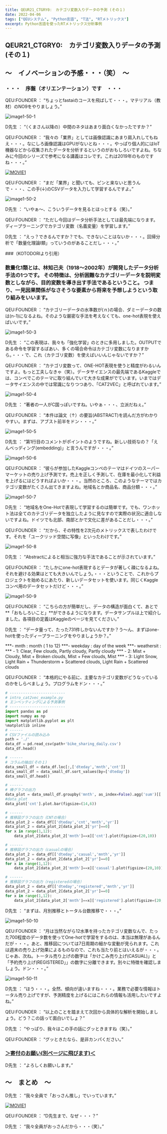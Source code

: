 ```yaml
---
title: QEUR21_CTGRY0:　カテゴリ変数入りデータの予測 (その１)
date: 2022-04-06
tags: ["QEUシステム", "Python言語", "T法", "RTメトリックス"]
excerpt: Python言語を使ったRTメトリックス分析事例
---
```


## QEUR21_CTGRY0:　カテゴリ変数入りデータの予測 (その１)

## ～　イノベーションの予感・・・（笑）　～

### ・・・　序盤（オリエンテーション）です　・・・

QEU:FOUNDER ： “ちょっとfastaiのコースを飛ばして・・・。マテリアル（教材）のNO9をやりましょう。”

![image1-50-1](/2022-04-07-QEUR21_CTGRY0/image1-50-1.jpg)

D先生 ： “（くまさん以降の）中間のネタはあまり面白くなかったですか？”

QEU:FOUNDER ： “我々の「業界」としては画像認識にあまり肩入れしてもねえ・・・。なにしろ画像認識はGPUがないとね・・・。やっぱり個人的にはIoT機器などから収集されたデータを分析するというのがおもしろいですよね。ちなみに今回のシリーズで参考になる講義はコレです。これは2019年のものですね・・・。”

[![MOVIE1](http://img.youtube.com/vi/qqt3aMPB81c/0.jpg)](http://www.youtube.com/watch?v=qqt3aMPB81c "Lesson 4: Deep Learning 2019 - NLP; Tabular data; Collaborative filtering; Embeddings")

QEU:FOUNDER ： “まだ「業界」と聞いても、ピンと来ないと思うんで・・・、この手(↓)のCSVデータを入力して学習するんですよ。”

![image1-50-2](/2022-04-07-QEUR21_CTGRY0/image1-50-2.jpg)

D先生 ： “いやぁ～、こういうデータを見るとほっとする（笑）。”

QEU:FOUNDER ： “ただし今回はデータ分析手法としては最先端になります。ディープラーニングでカテゴリ変数（名義変量）を学習します。”

D先生 ： “えっ？できるんですか？でも、できないことはないか・・・。回帰分析で「数量化理論Ⅰ類」っていうのがあることだし・・・。”

###（KOTODORIより引用）

### 数量化1類とは、林知己夫（1918～2002年）が開発したデータ分析手法の1つです。 その特徴は、分析困難なカテゴリーデータを説明変数としながら、目的変数を導き出す手法であるということ。 つまり、一見因果関係がなさそうな要素から将来を予想しようという取り組みをいいます。

QEU:FOUNDER ： “カテゴリーデータの水準数が(ｎ)の場合、ダミーデータの数は(n-1)になるよね。そのような厳密な手法を考えなくても、one-hot表現を使えばいいです。”

![image1-50-3](/2022-04-07-QEUR21_CTGRY0/image1-50-3.jpg)

D先生 ： “この表現は、我々も「強化学習」のときに多用しました。OUTPUTである命令を学習するばあい、多くの場合命令はカテゴリ変数になりますから。・・・で、これ（カテゴリ変数）を使えばいいんじゃないですか？”

QEU:FOUNDER ： “カテゴリ変数って、ONE-HOT表現を使うと精度がわるいんですよ。もっと工夫しなきゃ（笑）。データサイエンスの最先端であるKaggleでは、コンペでこのテーマに取り組んでいて大きな成果がでています。いまではデータサイエンスの中では常識になりつつあり、「CAT2VEC」と呼ばれています。”

![image1-50-4](/2022-04-07-QEUR21_CTGRY0/image1-50-4.jpg)

D先生 ： “著者の一人がC国っぽいですね。いやぁ・・・、立派だねぇ。”

QEU:FOUNDER ： “本件は論文（↑）の要旨(ABSTRACT)を読んだ方がわかりやすい。まずは、アブスト前半をドン・・・。”

![image1-50-5](/2022-04-07-QEUR21_CTGRY0/image1-50-5.jpg)

D先生 ： “第1行目のコメントがポイントのようですね。新しい技術なの？「えんべっディング(embedding)」と言うんですが・・・。”

![image1-50-6](/2022-04-07-QEUR21_CTGRY0/image1-50-6.jpg)

QEU:FOUNDER ： “彼らが参加したKaggleコンペのテーマはドイツのスーパーマーケットの売り上げ予測です。売上を正しく予測して、在庫を最小化して利益を上げるにはどうすればよいか・・・。当然のところ、このようなテーマではカテゴリ変数がたくさん出てきますよね。地域名とか商品名、商品分類・・・。”

![image1-50-7](/2022-04-07-QEUR21_CTGRY0/image1-50-7.jpg)

D先生 ： “地域名をOne-Hotで表現して学習するのは簡単です。でも、ワンホット法は全てのカテゴリデータを独立したように見なすので実際の状況に適合しないですよね。ドイツでも北部、南部とかで文化に差があることだし・・・。”

QEU:FOUNDER ： “だから、その特性を2次元のメトリックスで表したわけです。それを「ユークリッド空間に写像」といったわけです。”

![image1-50-8](/2022-04-07-QEUR21_CTGRY0/image1-50-8.jpg)

D先生 ： “Abstractによると相当に強力な手法であることが示されています。”

QEU:FOUNDER ： “たしかにone-hot表現するとデータが著しく疎になるよね。それを避ける効果はとても大きいんでしょう。・・・ということで、これからプロジェクトを始めるにあたり、新しいデータセットを使います。同じくKaggleコンペ用のデータセットだけど・・・。”

![image1-50-9](/2022-04-07-QEUR21_CTGRY0/image1-50-9.jpg)

QEU:FOUNDER ： “こちらの方が簡単だし、データの構造が面白くて、あとで**「おもしろいこと」**ができるようになります。データサンプルは上で紹介しました。各項目の定義はKaggleのページを見てください。”

D先生 ： “データ量って、たった731件しかないんですか？う～ん、まずはone-hotを使ったディープラーニングをやりましょうか？。”

***- mnth : month ( 1 to 12)
***- weekday : day of the week
***- weathersit : 
***    - 1: Clear, Few clouds, Partly cloudy, Partly cloudy
***    - 2: Mist + Cloudy, Mist + Broken clouds, Mist + Few clouds, Mist
***    - 3: Light Snow, Light Rain + Thunderstorm + Scattered clouds, Light Rain + Scattered clouds

QEU:FOUNDER ： “本格的にやる前に、主要なカテゴリ変数がどうなっているのかをしらべましょう。プログラムをドン・・・。”

```python
# -------------------------
# intro_cat2vec_example.py
# エンベッティングによる予測事例
# -------------------------
import pandas as pd
import numpy as np
import matplotlib.pyplot as plt
%matplotlib inline 
# ------
# CSVファイルの読み込み
path = './'
data_df = pd.read_csv(path+'bike_sharing_daily.csv')
data_df.head()

# ------
# コラムの抽出(その１)
data_small_df = data_df.loc[:,['dteday','mnth','cnt']]
data_small_df = data_small_df.sort_values(by=['dteday'])
data_small_df.head()

# ------
# 棒グラフの出力
data_plot = data_small_df.groupby('mnth', as_index=False).agg('sum')[['mnth','cnt']]
#data_plot
data_plot['cnt'].plot.bar(figsize=(14,6))

# ------
# 推移図グラフの出力（CNTの場合）
data_plot_2 = data_df[['dteday','cnt','mnth','yr']]
data_plot_2 = data_plot_2[data_plot_2['yr']==0]
for x in range(1,12):
    data_plot_2[data_plot_2['mnth']==x]['cnt'].plot(figsize=(20,10))

# ------
# 推移図グラフの出力（casualの場合）
data_plot_2 = data_df[['dteday','casual','mnth','yr']]
data_plot_2 = data_plot_2[data_plot_2['yr']==0]
for x in range(1,12):
    data_plot_2[data_plot_2['mnth']==x]['casual'].plot(figsize=(20,10))

# ------
# 推移図グラフの出力（registeredの場合）
data_plot_2 = data_df[['dteday','registered','mnth','yr']]
data_plot_2 = data_plot_2[data_plot_2['yr']==0]
for x in range(1,12):
    data_plot_2[data_plot_2['mnth']==x]['registered'].plot(figsize=(20,10))

```

D先生 ： “まずは、月別推移とトータル台数推移で・・・。”

![image1-50-10](/2022-04-07-QEUR21_CTGRY0/image1-50-10.jpg)

QEU:FOUNDER ： “月は当然ながら12水準を持ったカテゴリ変数なんで、たった700程度のデータ数を使ってOne-hotで学習をするのは、本当は無理があるんだが・・・。あと、推移図については7日周期の細かな変動が見られます。これは週末の売り上げ効果によるものなので、これも当たり前とはいえるが・・・。じゃあ、次ね。トータル売り上げの数字は「かけこみ売り上げ(CASUAL)」と「予約売り上げ(REGISTERED」」の数字に分離できます。別々に特徴を確認しましょう。ドン・・・。”

![image1-50-11](/2022-04-07-QEUR21_CTGRY0/image1-50-11.jpg)

D先生 ： “ほう・・・。全然、傾向が違いますね・・・。業務で必要な情報はトータル売り上げですが、予測精度を上げるにはこれらの情報も活用したいですよね。”

QEU:FOUNDER ： “以上のことを踏まえて次回から具体的な解析を開始しましょう。どう？この話って面白いでしょ？”

D先生 ： “やっぱり、我々はこの手の話にグッときますね（笑）。”

QEU:FOUNDER ： “グッときたなら、是非カンパください。”

### [＞寄付のお願い(別ページに飛びます)＜](https://jpnqeur21vinsp.blogspot.com/2022/03/qeur21fatoy6.html)

D先生 ： “よろしくお願いします。”


## ～　まとめ　～

D先生 ： “我々全員で「おっさん推し」でいっています。”

[![MOVIE1](http://img.youtube.com/vi/Nem8VjZjn34/0.jpg)](http://www.youtube.com/watch?v=Nem8VjZjn34 "【四国徳島にやってきました。】徳島ラーメン食べたかった！")

QEU:FOUNDER ： “D先生まで、なぜ・・・？”

D先生 ： “我々全員がおっさんだから・・・（笑）。”

